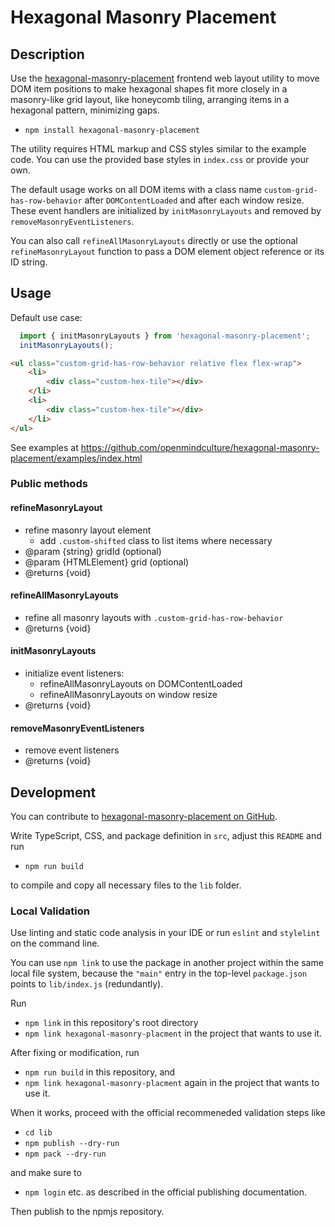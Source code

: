 # Hexagonal Masonry Placement

## Description

Use the [hexagonal-masonry-placement](https://www.npmjs.com/package/hexagonal-masonry-placement) frontend web layout utility to move DOM item positions to make hexagonal shapes fit more closely in a masonry-like grid layout, like honeycomb tiling, arranging items in a hexagonal pattern, minimizing gaps.

- `npm install hexagonal-masonry-placement`

The utility requires HTML markup and CSS styles similar to the example code. You can use the provided base styles in `index.css` or provide your own.

The default usage works on all DOM items with a class name `custom-grid-has-row-behavior` after `DOMContentLoaded` and after each window resize. These event handlers are initialized by `initMasonryLayouts` and removed by `removeMasonryEventListeners`.

You can also call `refineAllMasonryLayouts` directly or use the optional `refineMasonryLayout` function to pass a DOM element object reference or its ID string.

## Usage

Default use case:

```javascript
  import { initMasonryLayouts } from 'hexagonal-masonry-placement';
  initMasonryLayouts();
```

```html
<ul class="custom-grid-has-row-behavior relative flex flex-wrap">
    <li>
        <div class="custom-hex-tile"></div>
    </li>
    <li>
        <div class="custom-hex-tile"></div>
    </li>
</ul>
```

See examples at https://github.com/openmindculture/hexagonal-masonry-placement/examples/index.html

### Public methods

#### refineMasonryLayout

* refine masonry layout element
  * add `.custom-shifted` class to list items where necessary
* @param {string} gridId (optional)
* @param {HTMLElement} grid (optional)
* @returns {void}

#### refineAllMasonryLayouts

* refine all masonry layouts with `.custom-grid-has-row-behavior`
* @returns {void}

#### initMasonryLayouts

* initialize event listeners:
  * refineAllMasonryLayouts on DOMContentLoaded
  * refineAllMasonryLayouts on window resize
* @returns {void}

#### removeMasonryEventListeners

* remove event listeners
* @returns {void}


## Development

You can contribute to [hexagonal-masonry-placement on GitHub](https://github.com/openmindculture/hexagonal-masonry-placement/).

Write TypeScript, CSS, and package definition in `src`, adjust this `README` and run

 - `npm run build`

to compile and copy all necessary files to the `lib` folder.

### Local Validation

Use linting and static code analysis in your IDE or run `eslint` and `stylelint` on the command line.

You can use `npm link` to use the package in another project within the same local file system, because the `"main"` entry in the top-level `package.json` points to `lib/index.js` (redundantly).

Run
- `npm link` in this repository's root directory
- `npm link hexagonal-masonry-placment` in the project that wants to use it.

After fixing or modification, run
- `npm run build` in this repository, and
- `npm link hexagonal-masonry-placment` again in the project that wants to use it.

When it works, proceed with the official recommeneded validation steps like
- `cd lib`
- `npm publish --dry-run`
- `npm pack --dry-run`

and make sure to
- `npm login` etc. as described in the official publishing documentation.

Then publish to the npmjs repository.
